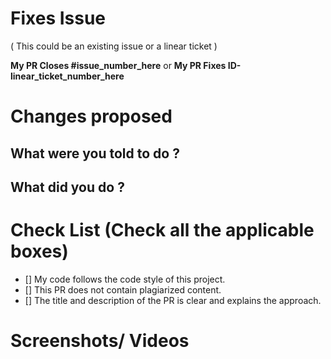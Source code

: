 <!-- If your PR fixes an open issue, use `Closes #999` to link your PR with the issue. #999 stands for the issue number you are fixing -->

# Fixes Issue

( This could be an existing issue or a linear ticket )
<!-- Github Issue Example: Closes #31 -->
<!-- Linear Ticket Example: Fixes ID-221 -->

**My PR Closes #issue_number_here** or
**My PR Fixes ID-linear_ticket_number_here**

# Changes proposed

## What were you told to do ?

<!-- Write the title of the issue/feature you are working on -->

## What did you do ?

<!-- Talk about the things you did eg. files changes, dependencies installed e.t.c -->

# Check List (Check all the applicable boxes)

<!-- Mark all the applicable boxes. To mark the box as done follow the following conventions -->

<!--
[x] - Correct; marked as done
[X] - Correct; marked as done

[ ] - Not correct; marked as **not** done
-->

- [] My code follows the code style of this project.
- [] This PR does not contain plagiarized content.
- [] The title and description of the PR is clear and explains the approach.

# Screenshots/ Videos

<!-- If the changes are static page cahnges or UI changes add screenshots -->
<!-- If the changes involve implementing a functionality or working with apis, include a video 
detailing how to implement the functionality and the request to the api and responses from the api endpoint-->
<!-- Add all the screenshots/videos which support your changes -->